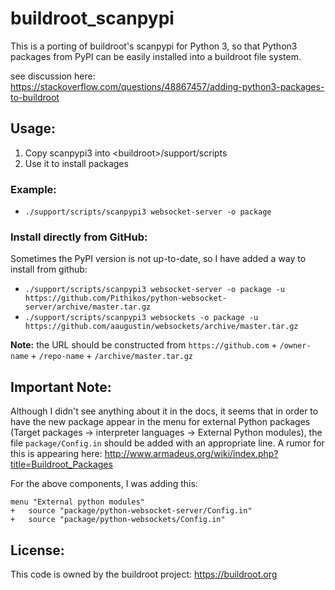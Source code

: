 # buildroot_scanpypi

This is a porting of buildroot's scanpypi for Python 3, so that Python3 packages from PyPI can be easily installed into a buildroot file system.

see discussion here:
https://stackoverflow.com/questions/48867457/adding-python3-packages-to-buildroot

## Usage:
1. Copy scanpypi3 into &lt;buildroot&gt;/support/scripts
2. Use it to install packages
  
### Example:
* `./support/scripts/scanpypi3 websocket-server -o package`

### Install directly from GitHub:
Sometimes the PyPI version is not up-to-date, so I have added a way to install from github:
* `./support/scripts/scanpypi3 websocket-server -o package -u https://github.com/Pithikos/python-websocket-server/archive/master.tar.gz`
* `./support/scripts/scanpypi3 websockets -o package -u https://github.com/aaugustin/websockets/archive/master.tar.gz`

**Note:** the URL should be constructed from `https://github.com` + `/owner-name` + `/repo-name` + `/archive/master.tar.gz`


## Important Note:
Although I didn't see anything about it in the docs, it seems that in order to have the new package appear in the menu for external Python packages (Target packages -> interpreter languages -> External Python modules), the file `package/Config.in` should be added with an appropriate line. A rumor for this is appearing here: http://www.armadeus.org/wiki/index.php?title=Buildroot_Packages

For the above components, I was adding this:
```
menu "External python modules"
+	source "package/python-websocket-server/Config.in"
+	source "package/python-websockets/Config.in"
```

## License:
This code is owned by the buildroot project: https://buildroot.org
